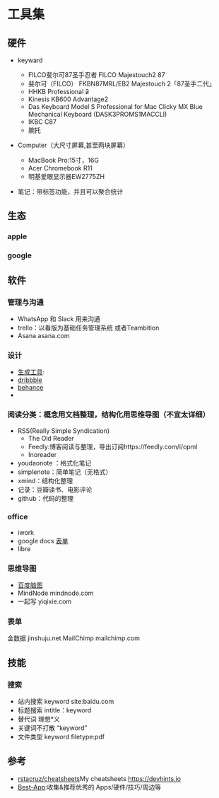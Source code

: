 # 工具集

## 硬件

- keyward
  - FILCO斐尔可87圣手忍者 FILCO Majestouch2 87
  - 斐尔可（FILCO） FKBN87MRL/EB2 Majestouch 2「87圣手二代」
  - HHKB Professional ~~2~~
  - Kinesis KB600 Advantage2
  - Das Keyboard Model S Professional for Mac Clicky MX Blue Mechanical Keyboard (DASK3PROMS1MACCLI)
  - IKBC C87
  - 腕托
- Computer（大尺寸屏幕,甚至两块屏幕）
  - MacBook Pro:15寸，16G
  - Acer Chromebook R11
  - 明基爱眼显示器EW2775ZH

- 笔记：带标签功能，并且可以聚合统计

##  生态

### apple

### google

## 软件

### 管理与沟通

* WhatsApp 和 Slack 用来沟通
* trello：以看版为基础任务管理系统 或者Teambition
* Asana asana.com

### 设计

* [生成工具](https://www.canva.com/):
* [dribbble](https://dribbble.com/)
* [behance](https://www.behance.net/)
* [](https://uirush.com/)

### 阅读分类：概念用文档整理，结构化用思维导图（不宜太详细）

* RSS(Really Simple Syndication)
  - The Old Reader
  - Feedly:博客阅读与整理，导出订阅https://feedly.com/i/opml
  - Inoreader
* youdaonote ：格式化笔记
* simplenote：简单笔记（无格式）
* xmind：结构化整理
* 记录：豆瓣读书、电影评论
* github：代码的整理

### office

- iwork
- google docs [表单](https://docs.google.com/forms/u/0/)
- libre

### 思维导图

* [百度脑图](https://naotu.baidu.com)
* MindNode mindnode.com
* 一起写 yiqixie.com

### 表单

金数据 jinshuju.net
MailChimp mailchimp.com

## 技能

### 搜索

* 站内搜索 keyword site:baidu.com
* 标题搜索 intitle：keyword
* 替代词 理想*义
* 关键词不打散 “keyword”
* 文件类型 keyword filetype:pdf

## 参考

* [rstacruz/cheatsheets](https://github.com/rstacruz/cheatsheets)My cheatsheets https://devhints.io
* [Best-App](https://github.com/hzlzh/Best-App):收集&推荐优秀的 Apps/硬件/技巧/周边等
